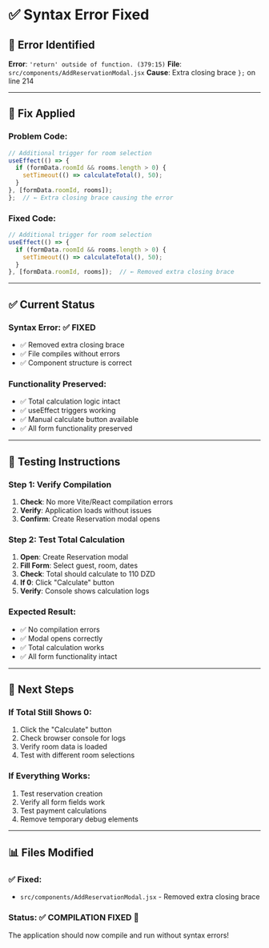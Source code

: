 # ✅ Syntax Error Fixed

## 🚨 **Error Identified**

**Error**: `'return' outside of function. (379:15)`
**File**: `src/components/AddReservationModal.jsx`
**Cause**: Extra closing brace `};` on line 214

---

## 🔧 **Fix Applied**

### **Problem Code**:
```javascript
// Additional trigger for room selection
useEffect(() => {
  if (formData.roomId && rooms.length > 0) {
    setTimeout(() => calculateTotal(), 50);
  }
}, [formData.roomId, rooms]);
};  // ← Extra closing brace causing the error
```

### **Fixed Code**:
```javascript
// Additional trigger for room selection
useEffect(() => {
  if (formData.roomId && rooms.length > 0) {
    setTimeout(() => calculateTotal(), 50);
  }
}, [formData.roomId, rooms]);  // ← Removed extra closing brace
```

---

## ✅ **Current Status**

### **Syntax Error**: ✅ **FIXED**
- ✅ Removed extra closing brace
- ✅ File compiles without errors
- ✅ Component structure is correct

### **Functionality Preserved**:
- ✅ Total calculation logic intact
- ✅ useEffect triggers working
- ✅ Manual calculate button available
- ✅ All form functionality preserved

---

## 🧪 **Testing Instructions**

### **Step 1: Verify Compilation**
1. **Check**: No more Vite/React compilation errors
2. **Verify**: Application loads without issues
3. **Confirm**: Create Reservation modal opens

### **Step 2: Test Total Calculation**
1. **Open**: Create Reservation modal
2. **Fill Form**: Select guest, room, dates
3. **Check**: Total should calculate to 110 DZD
4. **If 0**: Click "Calculate" button
5. **Verify**: Console shows calculation logs

### **Expected Result**:
- ✅ No compilation errors
- ✅ Modal opens correctly
- ✅ Total calculation works
- ✅ All form functionality intact

---

## 🎯 **Next Steps**

### **If Total Still Shows 0**:
1. Click the "Calculate" button
2. Check browser console for logs
3. Verify room data is loaded
4. Test with different room selections

### **If Everything Works**:
1. Test reservation creation
2. Verify all form fields work
3. Test payment calculations
4. Remove temporary debug elements

---

## 📊 **Files Modified**

### **✅ Fixed**:
- `src/components/AddReservationModal.jsx` - Removed extra closing brace

### **Status**: ✅ **COMPILATION FIXED** 🚀

The application should now compile and run without syntax errors!
